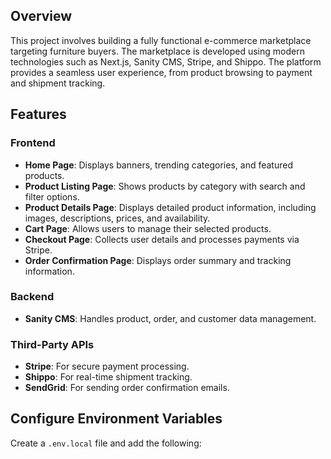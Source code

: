 ## Overview

This project involves building a fully functional e-commerce marketplace targeting furniture buyers. The marketplace is developed using modern technologies such as Next.js, Sanity CMS, Stripe, and Shippo. The platform provides a seamless user experience, from product browsing to payment and shipment tracking.

## Features

### Frontend

- **Home Page**: Displays banners, trending categories, and featured products.
- **Product Listing Page**: Shows products by category with search and filter options.
- **Product Details Page**: Displays detailed product information, including images, descriptions, prices, and availability.
- **Cart Page**: Allows users to manage their selected products.
- **Checkout Page**: Collects user details and processes payments via Stripe.
- **Order Confirmation Page**: Displays order summary and tracking information.

### Backend

- **Sanity CMS**: Handles product, order, and customer data management.

### Third-Party APIs

- **Stripe**: For secure payment processing.
- **Shippo**: For real-time shipment tracking.
- **SendGrid**: For sending order confirmation emails.

## Configure Environment Variables

Create a `.env.local` file and add the following:

